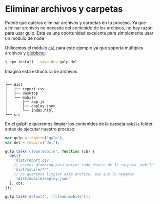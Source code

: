 # Eliminar archivos y carpetas

Puede que quieras eliminar archivos y carpetas en tu proceso. Ya que eliminar archivos no necesita del contenido de los archivos, no hay razón para usar gulp. Esta es una oportunidad excelente para simplemente usar un modulo de node

Utilicemos el módulo [`del`](https://github.com/sindresorhus/del) para este ejemplo ya que soporta múltiples archivos y [globbing](https://github.com/sindresorhus/multimatch#globbing-patterns):

```sh
$ npm install --save-dev gulp del
```

Imagina esta estructura de archivos:

```
.
├── dist
│   ├── report.csv
│   ├── desktop
│   └── mobile
│       ├── app.js
│       ├── deploy.json
│       └── index.html
└── src
```

En el gulpfile queremos limpiar los contenidos de la carpeta `mobile` folder antes de ejecutar nuestro proceso:

```js
var gulp = require('gulp');
var del = require('del');

gulp.task('clean:mobile', function (cb) {
  del([
    'dist/report.csv',
    // usemos globbing para marcar todo dentro de la carpeta `mobile`
    'dist/mobile/**',
    // no queremos limpiar este archivo, así que lo negamos
    '!dist/mobile/deploy.json'
  ], cb);
});

gulp.task('default', ['clean:mobile']);
```
